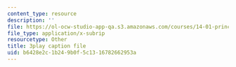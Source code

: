 ```yaml
---
content_type: resource
description: ''
file: https://ol-ocw-studio-app-qa.s3.amazonaws.com/courses/14-01-principles-of-microeconomics-fall-2018/b6428e2c1b249b0f5c1316782662953a_0kA91PvS3sk.srt
file_type: application/x-subrip
resourcetype: Other
title: 3play caption file
uid: b6428e2c-1b24-9b0f-5c13-16782662953a
---
```

